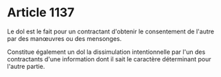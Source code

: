 # Article 1137

<p>Le dol est le fait pour un contractant d'obtenir le consentement de l'autre par des manœuvres ou des mensonges. </p><p> Constitue également un dol la dissimulation intentionnelle par l'un des contractants d'une information dont il sait le caractère déterminant pour l'autre partie. </p>